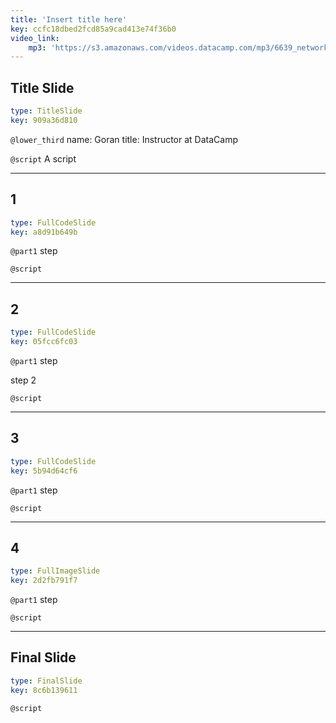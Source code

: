 ```yaml
---
title: 'Insert title here'
key: ccfc18dbed2fcd85a9cad413e74f36b0
video_link:
    mp3: 'https://s3.amazonaws.com/videos.datacamp.com/mp3/6639_network_science_a_tidy_approach/v2/6639_ch4_2.mp3'
---
```


## Title Slide

```yaml
type: TitleSlide
key: 909a36d810
```

`@lower_third`
name: Goran
title: Instructor at DataCamp

`@script`
A script

---

## 1

```yaml
type: FullCodeSlide
key: a8d91b649b
```

`@part1`
step

`@script`


---

## 2

```yaml
type: FullCodeSlide
key: 05fcc6fc03
```

`@part1`
step 

step 2

`@script`


---

## 3

```yaml
type: FullCodeSlide
key: 5b94d64cf6
```

`@part1`
step

`@script`


---

## 4

```yaml
type: FullImageSlide
key: 2d2fb791f7
```

`@part1`
step

`@script`


---

## Final Slide

```yaml
type: FinalSlide
key: 8c6b139611
```

`@script`
